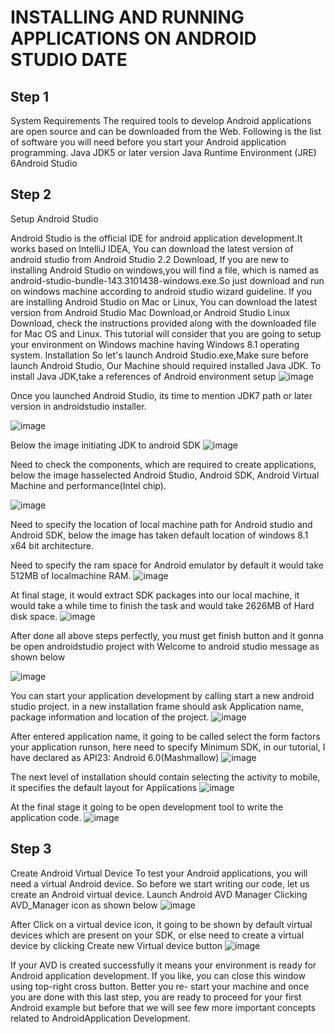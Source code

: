 # INSTALLING AND RUNNING APPLICATIONS ON ANDROID STUDIO DATE

## Step 1 
System Requirements
The required tools to develop Android applications are open source and can be downloaded from the Web. Following is the list of software you will need before you start your Android application programming.
Java JDK5 or later version
Java Runtime Environment (JRE) 6Android Studio

## Step 2 
Setup Android Studio

Android Studio is the official IDE for android application development.It works based on IntelliJ IDEA, You can download the latest version of android studio from Android Studio 2.2 Download, If you are new to installing Android Studio on windows,you will find a file, which is named as android-studio-bundle-143.3101438-windows.exe.So just download and run on windows machine according to android studio wizard guideline.
If you are installing Android Studio on Mac or Linux, You can download the latest version from Android Studio Mac Download,or Android Studio Linux Download, check the instructions provided along with the downloaded file for Mac OS and Linux. This tutorial will consider that you are going to setup your environment on Windows machine having Windows 8.1 operating system. Installation So let's launch Android Studio.exe,Make sure before launch Android Studio, Our Machine should required installed Java JDK. To install Java JDK,take a references of Android environment setup
![image](https://github.com/user-attachments/assets/0c572354-c5fa-4ac8-97a5-b0cca2288187)

Once you launched Android Studio, its time to mention JDK7 path or later version in androidstudio installer.

![image](https://github.com/user-attachments/assets/f8d629c7-3874-4b26-9011-7d5e0f17bf71)

Below the image initiating JDK to android SDK
![image](https://github.com/user-attachments/assets/f84c29b5-171f-4cc6-a1fe-422172e4c953)

Need to check the components, which are required to create applications, below the image hasselected Android Studio, Android SDK, Android Virtual Machine and performance(Intel chip).

![image](https://github.com/user-attachments/assets/a9f67424-c4d7-468d-be37-568038e6ca3d)

Need to specify the location of local machine path for Android studio and Android SDK, below the image has taken default location of windows 8.1 x64 bit architecture.

Need to specify the ram space for Android emulator by default it would take 512MB of localmachine RAM.
![image](https://github.com/user-attachments/assets/c9a7eb99-47f7-4593-a01c-b486e83dd1da)

At final stage, it would extract SDK packages into our local machine, it would take a while time to finish the task and would take 2626MB of Hard disk space.
![image](https://github.com/user-attachments/assets/7b3d6de6-5bb4-418b-bc45-d6647747d77b)

After done all above steps perfectly, you must get finish button and it gonna be open androidstudio project with Welcome to android studio message as shown below

![image](https://github.com/user-attachments/assets/96de99f3-dc0d-46ea-9241-9eac135dc7fe)

You can start your application development by calling start a new android studio project. in a new installation frame should ask Application name, package information and location of the project.
![image](https://github.com/user-attachments/assets/e5c3a2e1-300f-4d2a-a301-2c8e2552c34f)

After entered application name, it going to be called select the form factors your application runson, here need to specify Minimum SDK, in our tutorial, I have declared as API23: Android 6.0(Mashmallow)
![image](https://github.com/user-attachments/assets/5a8757d1-a452-4641-b032-f5c4c2536830)

The next level of installation should contain selecting the activity to mobile, it specifies the default layout for Applications
![image](https://github.com/user-attachments/assets/5851220c-ddc5-4de9-be1c-a9554ab106a8)

At the final stage it going to be open development tool to write the application code.
![image](https://github.com/user-attachments/assets/39143bbe-2f9e-4409-b33e-36fd658bd2f9)

## Step 3 
Create Android Virtual Device
To test your Android applications, you will need a virtual Android device. So before we start writing our code, let us create an Android virtual device. Launch Android AVD Manager Clicking AVD_Manager icon as shown below
![image](https://github.com/user-attachments/assets/06dbfba8-0e22-4855-8bb9-cd69cb995cac)

After Click on a virtual device icon, it going to be shown by default virtual devices which are present on your SDK, or else need to create a virtual device by clicking Create new Virtual device button
![image](https://github.com/user-attachments/assets/d13e1b45-6f5b-41c0-92d5-463ae27fa956)


If your AVD is created successfully it means your environment is ready for Android application development. If you like, you can close this window using top-right cross button. Better you re- start your machine and once you are done with this last step, you are ready to proceed for your first Android example but before that we will see few more important concepts related to AndroidApplication Development.
